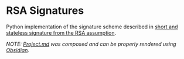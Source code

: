 # RSA Signatures

Python implementation of the signature scheme described in [short and stateless signature from the RSA assumption](short_and_stateless_signatures.pdf).

*NOTE: [Project.md](Project.md) was composed and can be properly rendered using [Obsidian](https://obsidian.md).*
